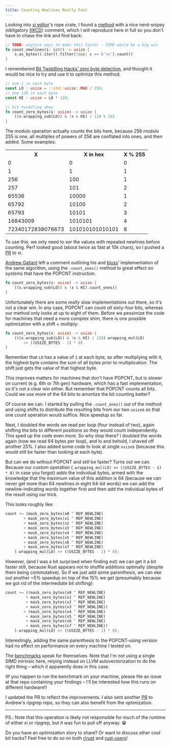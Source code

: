```yaml
---
title: Counting Newlines Really Fast
---
```


Looking into [xi editor](https://github.com/google/xi-editor)'s rope crate, I
found a
[method](https://github.com/google/xi-editor/blob/954aaa593637064009bb8e64f0a5e9a0fdcca57d/rust/rope/src/lib.rs#L133-L136)
with a nice nerd-snipey (obligatory [XKCD](https://www.xkcd.com/356/)) comment,
which I will reproduce here in full so you don't have to chase the link and
find back:

```Rust
// TODO: explore ways to make this faster - SIMD would be a big win
fn count_newlines(s: &str) -> usize {
    s.as_bytes().iter().filter(|&&c| c == b'\n').count()
}
```

I remembered [Bit Twiddling Hacks' zero byte detection](https://graphics.stanford.edu/~seander/bithacks.html#ZeroInWord),
and thought it would be nice to try and use it to optimize this method.

```Rust
// one 1 in each byte
const LO : usize = ::std::usize::MAX / 255;
// one 128 in each byte
const HI : usize = LO * 128;

// bit twiddling ahoy
fn count_zero_bytes(x: usize) -> usize {
    ((x.wrapping_sub(LO)) & !x & HI) / 128 % 255
}
```

The modulo operation actually counts the bits here, because 256 modulo 255 is
one, all multiples of powers of 256 are conflated into ones, and then added.
Some examples:

<table>
<tr><th>X</th><th>X in hex</th><th>X % 255</th></tr>
<tr><td>0</td><td>0</td><td>0</td></tr>
<tr><td>1</td><td>1</td><td>1</td></tr>
<tr><td>256</td><td>100</td><td>1</td></tr>
<tr><td>257</td><td>101</td><td>2</td></tr>
<tr><td>65536</td><td>10000</td><td>1</td></tr>
<tr><td>65792</td><td>10100</td><td>2</td></tr>
<tr><td>65793</td><td>10101</td><td>3</td></tr>
<tr><td>16843009</td><td>1010101</td><td>4</td></tr>
<tr><td>72340172838076673</td><td>101010101010101</td><td>8</td></tr>
</table>

To use this, we only need to *xor* the values with repeated newlines before
counting. Perf looked good (about twice as fast at 10k chars), so I pushed a
[PR](https://github.com/google/xi-editor/pull/122) to xi.

[Andrew Gallant](https://github.com/BurntSushi) left a comment outlining his
and [bluss](https://github.com/bluss)' implementation of the same algorithm,
using the `.count_ones()` method to great effect on systems that have the
POPCNT instruction.

```Rust
fn count_zero_bytes(x: usize) -> usize {
    ((x.wrapping_sub(LO)) & !x & HI).count_ones()
}
```

Unfortunately there are some *really* slow implementations out there, so it's
not a clear win. In any case, POPCNT can count *all* sixty-four bits, whereas
our method only looks at up to eight of them. Before we pessimize the code for
machines that need a more complex shim, there is one possible optimization with
a shift + multiply:

```Rust
fn count_zero_bytes(x: usize) -> usize {
    (((x.wrapping_sub(LO)) & !x & HI) / 128).wrapping_mul(LO)
        >> ((USIZE_BYTES - 1) * 8)
}
```

Remember that `LO` has a value of `1` at each byte, so after multiplying with
it, the highest byte contains the sum of all bytes prior to multiplication. The
shift just gets the value of that highest byte.

This improves matters for machines that don't have POPCNT, but is slower on
current (e.g. 6th or 7th gen) hardware, which has a fast implementation, so
it's not a clear win either. But remember that POPCNT counts all bits. Could we
use more of the 64 bits to amortize the bit counting better?

Of course we can. I started by pulling the `.count_ones()` out of the method
and using shifts to distribute the resulting bits from our two `usize`s so that
one count operation would suffice. Nice speedup so far.

Next, I doubled the words we read per loop (four instead of two), again
shifting the bits to different positions so they would count independently.
This sped up the code even more. So why stop there? I doubled the words again
(now we read 64 bytes per loop), and lo and behold, I shaved off another 25%. I
also added some code to look at single `usize`s (because this would still be
faster than looking at each byte).

But can we do without POPCNT and still be faster? Turns out we can. Because our
custom operation (`.wrapping_mul(LO) >> ((USIZE_BYTES - 1) * 8)` in case you
forgot) *adds* the individual bytes, armed with the knowledge that the maximum
value of this addition is 64 (because we can never get more than 64 newlines in
eight 64-bit words) we can add the newline-indicating words together first and
then add the individual bytes of the result using our trick.

This looks roughly like:

```Rust
count += (mask_zero_bytes(x0 ^ REP_NEWLINE)
        + mask_zero_bytes(x1 ^ REP_NEWLINE)
        + mask_zero_bytes(x2 ^ REP_NEWLINE)
        + mask_zero_bytes(x3 ^ REP_NEWLINE)
        + mask_zero_bytes(x4 ^ REP_NEWLINE)
        + mask_zero_bytes(x5 ^ REP_NEWLINE)
        + mask_zero_bytes(x6 ^ REP_NEWLINE)
        + mask_zero_bytes(x7 ^ REP_NEWLINE)
    ).wrapping_mul(LO) >> ((USIZE_BYTES - 1) * 8);
```

However, (and I was a bit surprised when finding out) we can get it a bit
faster still, because Rust appears not to shuffle additions optimally (despite
them being commutative). So if we just add some parenthesis, we can eke out
another ~5% speedup on top of the 15% we get (presumably because we got rid
of the intermediate bit shifting):

```Rust
count += ((mask_zero_bytes(x0 ^ REP_NEWLINE)
         + mask_zero_bytes(x1 ^ REP_NEWLINE)
         + mask_zero_bytes(x2 ^ REP_NEWLINE)
         + mask_zero_bytes(x3 ^ REP_NEWLINE))
        + (mask_zero_bytes(x4 ^ REP_NEWLINE)
         + mask_zero_bytes(x5 ^ REP_NEWLINE)
         + mask_zero_bytes(x6 ^ REP_NEWLINE)
         + mask_zero_bytes(x7 ^ REP_NEWLINE))
    ).wrapping_mul(LO) >> ((USIZE_BYTES - 1) * 8);
```

Interestingly, adding the same parenthesis to the POPCNT-using version had no
effect on performance on every machine I tested on.

The [benchmarks](https://github.com/llogiq/newlinebench) speak for themselves.
Note that I'm not using a single SIMD intrinsic here, relying instead on LLVM
autovectorization to do the right thing – which it apparently does in this
case.

(If you happen to run the benchmark on your machine, please file an issue at
that repo containing your findings – I'll be interested how this runs on
different hardware!)

I updated the PR to reflect the improvements. I also sent another
[PR](https://github.com/BurntSushi/ripgrep/pull/11) to Andrew's ripgrep repo,
so they can also benefit from the optimization.

----

PS.: Note that this operation is likely not responsible for much of the runtime
of either xi or ripgrep, but it was fun to pull off anyway. 😁

Do you have an optimization story to share? Or want to discuss other cool bit
hacks? Feel free to do so on both [r/rust](https://reddit.com/r/rust) and
[rust-users](https://users.rust-lang.org)!
